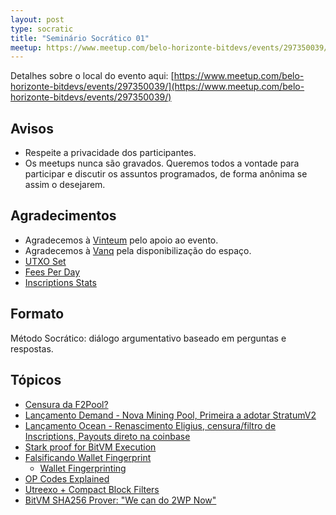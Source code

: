 ```yaml
---
layout: post
type: socratic
title: "Seminário Socrático 01"
meetup: https://www.meetup.com/belo-horizonte-bitdevs/events/297350039/
---
```


Detalhes sobre o local do evento aqui: [https://www.meetup.com/belo-horizonte-bitdevs/events/297350039/](https://www.meetup.com/belo-horizonte-bitdevs/events/297350039/)

## Avisos

- Respeite a privacidade dos participantes.
- Os meetups nunca são gravados. Queremos todos a vontade para participar e discutir os assuntos programados, de forma anônima se assim o desejarem.

## Agradecimentos

- Agradecemos à [Vinteum](https://vinteum.org/) pelo apoio ao evento.
- Agradecemos à [Vanq](https://vanq.co/) pela disponibilização do espaço.
- [UTXO Set](https://txstats.com/d/000000054/utxo-set-repartition-by-output-type?orgId=1)
- [Fees Per Day](https://transactionfee.info/charts/fees-per-day-btc/)
- [Inscriptions Stats](https://dune.com/dgtl_assets/bitcoin-ordinals-analysis)

## Formato

Método Socrático: diálogo argumentativo baseado em perguntas e respostas.

## Tópicos

* [Censura da F2Pool?](https://b10c.me/observations/08-missing-sanctioned-transactions)
* [Lançamento Demand - Nova Mining Pool, Primeira a adotar StratumV2](https://bitcoinmagazine.com/business/demand-launches-worlds-first-stratum-v2-bitcoin-mining-pool?ref=nobsbitcoin.com)
* [Lançamento Ocean - Renascimento Eligius, censura/filtro de Inscriptions, Payouts direto na coinbase](https://bitcoinmagazine.com/technical/an-ocean-launch-post-mortem)
* [Stark proof for BitVM Execution](https://github.com/neocarmack/STARK/blob/main/STARK%20proof%20for%20BitVM%20circuit%20execution.pdf)
* [Falsificando Wallet Fingerprint](https://gitlab.com/-/snippets/3611229)
    * [Wallet Fingerprinting](https://ishaana.com/blog/wallet_fingerprinting/)
* [OP Codes Explained](https://opcodeexplained.com/opcodes/)
* [Utreexo + Compact Block Filters](https://twitter.com/erik17192799/status/1730614545452863497)
* [BitVM SHA256 Prover: "We can do 2WP Now"](https://twitter.com/super_testnet/status/1726772975544807913)
